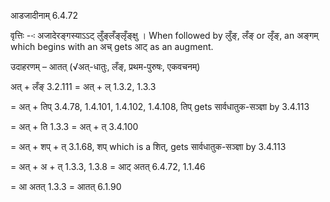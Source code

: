 

 आडजादीनाम् 6.4.72 


वृत्तिः --ः अजादेरङ्गस्‍याऽऽट् लुँङ्लँङ्लृँङ्क्षु । When followed by लुँङ्, लँङ् or लृँङ्, an अङ्गम् which begins with an अच् gets आट् as an augment. 


उदाहरणम् – आतत् (√अत्-धातुः, लँङ्, प्रथम-पुरुषः, एकवचनम्) 

अत् + लँङ् 3.2.111 = अत् + ल् 1.3.2, 1.3.3 

= अत् + तिप् 3.4.78, 1.4.101, 1.4.102, 1.4.108, तिप् gets सार्वधातुक-सञ्ज्ञा by 3.4.113 

= अत् + ति 1.3.3 = अत् + त् 3.4.100 

= अत् + शप् + त् 3.1.68, शप् which is a शित्, gets सार्वधातुक-सञ्ज्ञा by 3.4.113 

= अत् + अ + त् 1.3.3, 1.3.8 = आट् अतत् 6.4.72, 1.1.46 

= आ अतत् 1.3.3 = आतत् 6.1.90 


